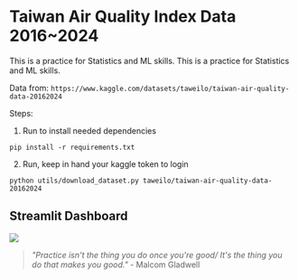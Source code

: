 # Taiwan Air Quality Index Data 2016~2024

This is a practice for Statistics and ML skills.
This is a practice for Statistics and ML skills.

Data from:
`https://www.kaggle.com/datasets/taweilo/taiwan-air-quality-data-20162024`

Steps:
1. Run to install needed dependencies
```
pip install -r requirements.txt
```
2. Run, keep in hand your kaggle token to login
```
python utils/download_dataset.py taweilo/taiwan-air-quality-data-20162024
```
<!-- 3. Run the full EDA.ipynb notebook to get air_quality.pkl
<!-- 3. Run the full EDA.ipynb notebook to get air_quality.pkl
```
jupyter nbconvert --execute utils/EDA.ipynb
```
4. Run dashboard
```
streamlit run utils/st_dashboard.py
``` -->

## Streamlit Dashboard
<img src="/data/images/taiwan_aqi_st_dashboard.png">


> _"Practice isn't the thing you do once you're good/ It's the thing you do that makes you good."_ - Malcom Gladwell
